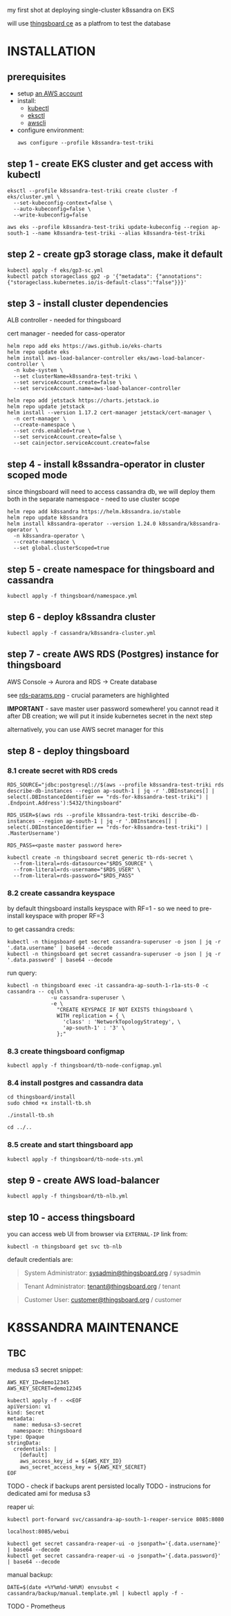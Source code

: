 my first shot at deploying single-cluster k8ssandra on EKS

will use [thingsboard ce](https://thingsboard.io/docs/faq/) as a platfrom to test the database

# INSTALLATION

## prerequisites
- setup [an AWS account](https://docs.aws.amazon.com/IAM/latest/UserGuide/getting-started-account-iam.html)
- install:
  - [kubectl](https://kubernetes.io/docs/tasks/tools/)
  - [eksctl](https://docs.aws.amazon.com/eks/latest/userguide/setting-up.html)
  - [awscli](https://docs.aws.amazon.com/cli/latest/userguide/getting-started-install.html)
- configure environment:
  ```
  aws configure --profile k8ssandra-test-triki
  ```


## step 1 - create EKS cluster and get access with kubectl

```
eksctl --profile k8ssandra-test-triki create cluster -f eks/cluster.yml \
  --set-kubeconfig-context=false \
  --auto-kubeconfig=false \
  --write-kubeconfig=false
```
```
aws eks --profile k8ssandra-test-triki update-kubeconfig --region ap-south-1 --name k8ssandra-test-triki --alias k8ssandra-test-triki
```

## step 2 - create gp3 storage class, make it default

```
kubectl apply -f eks/gp3-sc.yml
kubectl patch storageclass gp2 -p '{"metadata": {"annotations":{"storageclass.kubernetes.io/is-default-class":"false"}}}'
```

## step 3 - install cluster dependencies
ALB controller - needed for thingsboard

cert manager - needed for cass-operator
```
helm repo add eks https://aws.github.io/eks-charts
helm repo update eks
helm install aws-load-balancer-controller eks/aws-load-balancer-controller \
  -n kube-system \
  --set clusterName=k8ssandra-test-triki \
  --set serviceAccount.create=false \
  --set serviceAccount.name=aws-load-balancer-controller
```
```
helm repo add jetstack https://charts.jetstack.io
helm repo update jetstack
helm install --version 1.17.2 cert-manager jetstack/cert-manager \
  -n cert-manager \
  --create-namespace \
  --set crds.enabled=true \
  --set serviceAccount.create=false \
  --set cainjector.serviceAccount.create=false
```

## step 4 - install k8ssandra-operator in cluster scoped mode
since thingsboard will need to access cassandra db, we will deploy them both in the separate namespace - need to use cluster scope
```
helm repo add k8ssandra https://helm.k8ssandra.io/stable
helm repo update k8ssandra
helm install k8ssandra-operator --version 1.24.0 k8ssandra/k8ssandra-operator \
  -n k8ssandra-operator \
  --create-namespace \
  --set global.clusterScoped=true
```

## step 5 - create namespace for thingsboard and cassandra

```
kubectl apply -f thingsboard/namespace.yml
```

## step 6 - deploy k8ssandra cluster

```
kubectl apply -f cassandra/k8ssandra-cluster.yml
```

## step 7 - create AWS RDS (Postgres) instance for thingsboard
AWS Console -> Aurora and RDS -> Create database

see [rds-params.png](rds-params.png) - crucial parameters are highlighted

__IMPORTANT__ - save master user password somewhere! you cannot read it after DB creation; we will put it inside kubernetes secret in the next step

alternatively, you can use AWS secret manager for this

## step 8 - deploy thingsboard

### 8.1 create secret with RDS creds

```
RDS_SOURCE="jdbc:postgresql://$(aws --profile k8ssandra-test-triki rds describe-db-instances --region ap-south-1 | jq -r '.DBInstances[] | select(.DBInstanceIdentifier == "rds-for-k8ssandra-test-triki") | .Endpoint.Address'):5432/thingsboard"
```
```
RDS_USER=$(aws rds --profile k8ssandra-test-triki describe-db-instances --region ap-south-1 | jq -r '.DBInstances[] | select(.DBInstanceIdentifier == "rds-for-k8ssandra-test-triki") | .MasterUsername')
```
```
RDS_PASS=<paste master password here>
```
```
kubectl create -n thingsboard secret generic tb-rds-secret \
  --from-literal=rds-datasource="$RDS_SOURCE" \
  --from-literal=rds-username="$RDS_USER" \
  --from-literal=rds-password="$RDS_PASS"
```

### 8.2 create cassandra keyspace
by default thingsboard installs keyspace with RF=1 - so we need to pre-install keyspace with proper RF=3

to get cassandra creds:
```
kubectl -n thingsboard get secret cassandra-superuser -o json | jq -r '.data.username' | base64 --decode
kubectl -n thingsboard get secret cassandra-superuser -o json | jq -r '.data.password' | base64 --decode
```

run query:
```
kubectl -n thingsboard exec -it cassandra-ap-south-1-r1a-sts-0 -c cassandra -- cqlsh \
              -u cassandra-superuser \
              -e \
                "CREATE KEYSPACE IF NOT EXISTS thingsboard \
                WITH replication = { \
                  'class' : 'NetworkTopologyStrategy', \
                  'ap-south-1' : '3' \
                };"
```

### 8.3 create thingsboard configmap

```
kubectl apply -f thingsboard/tb-node-configmap.yml
```

### 8.4 install postgres and cassandra data

```
cd thingsboard/install
sudo chmod +x install-tb.sh
```

```
./install-tb.sh
```

```
cd ../..
```

### 8.5 create and start thingsboard app

```
kubectl apply -f thingsboard/tb-node-sts.yml
```

## step 9 - create AWS load-balancer

```
kubectl apply -f thingsboard/tb-nlb.yml
```

## step 10 - access thingsboard

you can access web UI from browser via `EXTERNAL-IP` link from:
```
kubectl -n thingsboard get svc tb-nlb
```
default credentials are:

> System Administrator: sysadmin@thingsboard.org / sysadmin

> Tenant Administrator: tenant@thingsboard.org / tenant

> Customer User: customer@thingsboard.org / customer

# K8SSANDRA MAINTENANCE

## TBC

medusa s3 secret snippet:
```
AWS_KEY_ID=demo12345
AWS_KEY_SECRET=demo12345

kubectl apply -f - <<EOF
apiVersion: v1
kind: Secret
metadata:
  name: medusa-s3-secret
  namespace: thingsboard
type: Opaque
stringData:
  credentials: |
    [default]
    aws_access_key_id = ${AWS_KEY_ID}
    aws_secret_access_key = ${AWS_KEY_SECRET}
EOF
```

TODO - check if backups arent persisted locally
TODO - instrucions for dedicated ami for medusa s3

reaper ui:
```
kubectl port-forward svc/cassandra-ap-south-1-reaper-service 8085:8080

localhost:8085/webui

kubectl get secret cassandra-reaper-ui -o jsonpath='{.data.username}' | base64 --decode
kubectl get secret cassandra-reaper-ui -o jsonpath='{.data.password}' | base64 --decode
```

manual backup:
```
DATE=$(date +%Y%m%d-%H%M) envsubst < cassandra/backup/manual.template.yml | kubectl apply -f -
```

TODO - Prometheus
